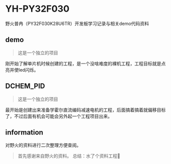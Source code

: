 # YH-PY32F030

野火普冉（PY32F030K28U6TR）开发板学习记录与相关demo代码资料

## demo

> 这是一个独立的项目

刚开始了解单片机时候创建的工程，是一个没啥难度的裸机工程，工程目标就是点亮并使led闪烁。

## DCHEM_PID

> 这是一个独立的项目

最开始是创建出来准备学霍尔直流编码减速电机的工程，后面搞着搞着就偏移目标了，不过后面有机会可能会另外起一个工程项目出来。

## information

对野火的资料进行二次整理方便查阅。

> 首先感谢来自野火的资料。
> 总结：水了个资料工程🫡

